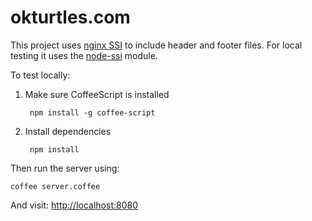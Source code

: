 okturtles.com
=============

This project uses [nginx SSI](http://nginx.org/en/docs/http/ngx_http_ssi_module.html)
to include header and footer files. For local testing it uses the
[node-ssi](https://github.com/yanni4night/node-ssi) module.

To test locally:

1. Make sure CoffeeScript is installed

        npm install -g coffee-script

2. Install dependencies

        npm install


Then run the server using:

    coffee server.coffee

And visit: [http://localhost:8080](http://localhost:8080)